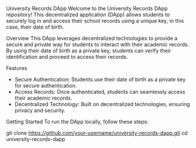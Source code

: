 University Records DApp
Welcome to the University Records DApp repository! This decentralized application (DApp) allows students to securely log in and access their school records using a unique key, in this case, their date of birth.

Overview
This DApp leverages decentralized technologies to provide a secure and private way for students to interact with their academic records. By using their date of birth as a private key, students can verify their identification and proceed to access their records.

Features
* Secure Authentication: Students use their date of birth as a private key for secure authentication.
* Access Records: Once authenticated, students can seamlessly access their academic records.
* Decentralized Technology: Built on decentralized technologies, ensuring privacy and security.

Getting Started
To run the DApp locally, follow these steps:

git clone https://github.com/your-username/university-records-dapp.git
cd university-records-dapp


